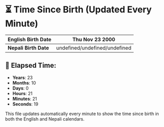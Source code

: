 # ⏳ Time Since Birth (Updated Every Minute)

| **English Birth Date** | Thu Nov 23 2000 |
|------------------------|-------------------------------------|
| **Nepali Birth Date**  | undefined/undefined/undefined                  |

## 📅 Elapsed Time:

- **Years**: 23
- **Months**: 10
- **Days**: 0
- **Hours**: 21
- **Minutes**: 21
- **Seconds**: 19

This file updates automatically every minute to show the time since birth in both the English and Nepali calendars.